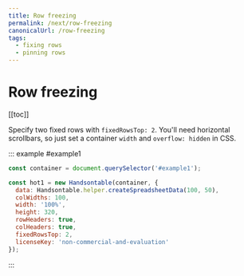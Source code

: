 ```yaml
---
title: Row freezing
permalink: /next/row-freezing
canonicalUrl: /row-freezing
tags:
  - fixing rows
  - pinning rows
---
```


# Row freezing

[[toc]]

Specify two fixed rows with `fixedRowsTop: 2`. You'll need horizontal scrollbars, so just set a container `width` and `overflow: hidden` in CSS.

::: example #example1
```js
const container = document.querySelector('#example1');

const hot1 = new Handsontable(container, {
  data: Handsontable.helper.createSpreadsheetData(100, 50),
  colWidths: 100,
  width: '100%',
  height: 320,
  rowHeaders: true,
  colHeaders: true,
  fixedRowsTop: 2,
  licenseKey: 'non-commercial-and-evaluation'
});
```
:::
